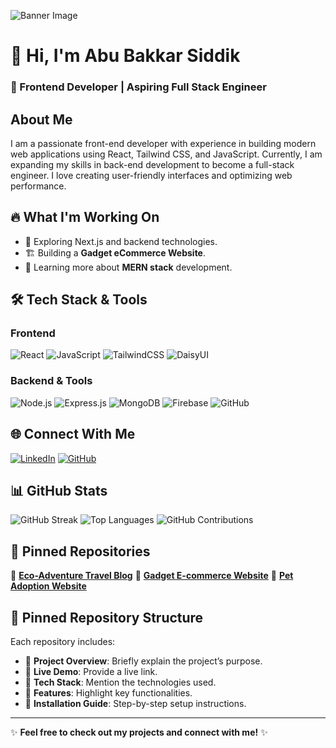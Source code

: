 ![Banner Image](https://my-banner-image-link.com)

# 👋 Hi, I'm Abu Bakkar Siddik
### 🚀 Frontend Developer | Aspiring Full Stack Engineer

## About Me
I am a passionate front-end developer with experience in building modern web applications using React, Tailwind CSS, and JavaScript. Currently, I am expanding my skills in back-end development to become a full-stack engineer. I love creating user-friendly interfaces and optimizing web performance.

## 🔥 What I'm Working On
- 🚀 Exploring Next.js and backend technologies.
- 🏗️ Building a **Gadget eCommerce Website**.
- 📖 Learning more about **MERN stack** development.

## 🛠️ Tech Stack & Tools

### Frontend
![React](https://img.shields.io/badge/React-20232A?style=for-the-badge&logo=react&logoColor=61DAFB)
![JavaScript](https://img.shields.io/badge/JavaScript-F7DF1E?style=for-the-badge&logo=javascript&logoColor=black)
![TailwindCSS](https://img.shields.io/badge/TailwindCSS-06B6D4?style=for-the-badge&logo=tailwindcss&logoColor=white)
![DaisyUI](https://img.shields.io/badge/DaisyUI-FF4785?style=for-the-badge&logo=daisyui&logoColor=white)

### Backend & Tools
![Node.js](https://img.shields.io/badge/Node.js-339933?style=for-the-badge&logo=nodedotjs&logoColor=white)
![Express.js](https://img.shields.io/badge/Express.js-000000?style=for-the-badge&logo=express&logoColor=white)
![MongoDB](https://img.shields.io/badge/MongoDB-47A248?style=for-the-badge&logo=mongodb&logoColor=white)
![Firebase](https://img.shields.io/badge/Firebase-FFCA28?style=for-the-badge&logo=firebase&logoColor=white)
![GitHub](https://img.shields.io/badge/GitHub-181717?style=for-the-badge&logo=github&logoColor=white)

## 🌐 Connect With Me
[![LinkedIn](https://img.shields.io/badge/LinkedIn-0A66C2?style=for-the-badge&logo=linkedin&logoColor=white)](https://linkedin.com/in/yourprofile)
[![GitHub](https://img.shields.io/badge/GitHub-181717?style=for-the-badge&logo=github&logoColor=white)](https://github.com/yourusername)

## 📊 GitHub Stats
![GitHub Streak](https://github-readme-streak-stats.herokuapp.com/?user=yourusername&theme=react)
![Top Languages](https://github-readme-stats.vercel.app/api/top-langs/?username=yourusername&layout=compact&theme=react)
![GitHub Contributions](https://github-readme-stats.vercel.app/api?username=yourusername&show_icons=true&theme=react)

## 📌 Pinned Repositories
🔹 [**Eco-Adventure Travel Blog**](https://github.com/abubakkar-js-dev/eco-adventure-blog)
🔹 [**Gadget E-commerce Website**](https://github.com/abubakkar-js-dev/gadget-haven)
🔹 [**Pet Adoption Website**](https://github.com/abubakkar-js-dev/pet-adoption)

## 📜 Pinned Repository Structure
Each repository includes:
- 🔹 **Project Overview**: Briefly explain the project’s purpose.
- 🔹 **Live Demo**: Provide a live link.
- 🔹 **Tech Stack**: Mention the technologies used.
- 🔹 **Features**: Highlight key functionalities.
- 🔹 **Installation Guide**: Step-by-step setup instructions.

---
✨ **Feel free to check out my projects and connect with me!** ✨
